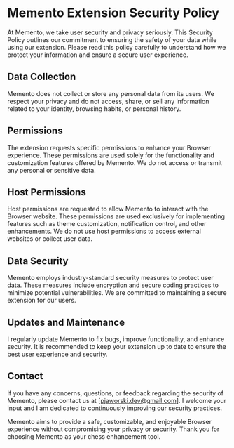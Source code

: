 # Memento Extension Security Policy

At Memento, we take user security and privacy seriously. This Security Policy outlines our commitment to ensuring the safety of your data while using our extension. Please read this policy carefully to understand how we protect your information and ensure a secure user experience.

## Data Collection

Memento does not collect or store any personal data from its users. We respect your privacy and do not access, share, or sell any information related to your identity, browsing habits, or personal history.

## Permissions

The extension requests specific permissions to enhance your Browser experience. These permissions are used solely for the functionality and customization features offered by Memento. We do not access or transmit any personal or sensitive data.

## Host Permissions

Host permissions are requested to allow Memento to interact with the Browser website. These permissions are used exclusively for implementing features such as theme customization, notification control, and other enhancements. We do not use host permissions to access external websites or collect user data.

## Data Security

Memento employs industry-standard security measures to protect user data. These measures include encryption and secure coding practices to minimize potential vulnerabilities. We are committed to maintaining a secure extension for our users.

## Updates and Maintenance

I regularly update Memento to fix bugs, improve functionality, and enhance security. It is recommended to keep your extension up to date to ensure the best user experience and security.

## Contact

If you have any concerns, questions, or feedback regarding the security of Memento, please contact us at [pjaworski.dev@gmail.com]. I welcome your input and I am dedicated to continuously improving our security practices.

Memento aims to provide a safe, customizable, and enjoyable Browser experience without compromising your privacy or security. Thank you for choosing Memento as your chess enhancement tool.

